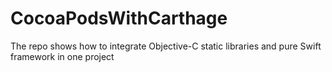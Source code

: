 # CocoaPodsWithCarthage
The repo shows how to integrate Objective-C static libraries and pure Swift framework in one project
